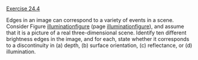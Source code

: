 [Exercise 24.4](24-4/)

Edges in an image can correspond to a variety of events in a scene.
Consider Figure [illuminationfigure](#/)
(page [illuminationfigure](#/)), and assume that it is a picture of a real
three-dimensional scene. Identify ten different brightness edges in the
image, and for each, state whether it corresponds to a discontinuity in
(a) depth, (b) surface orientation, (c) reflectance, or (d)
illumination.
